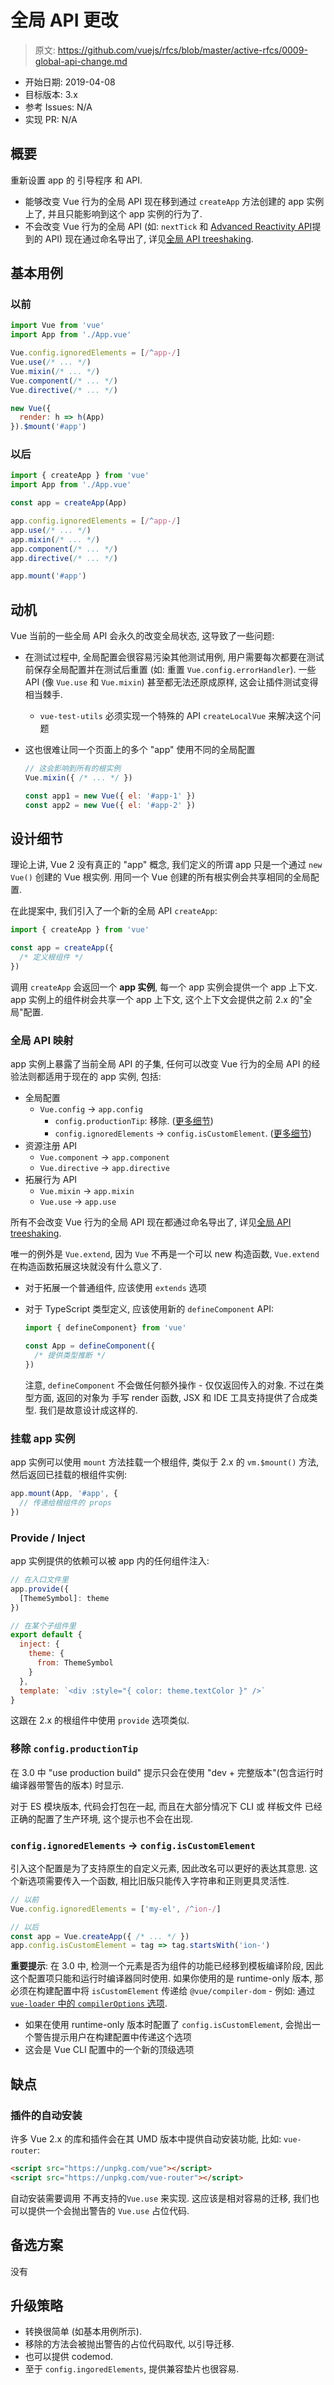 # 全局 API 更改

> 原文: <https://github.com/vuejs/rfcs/blob/master/active-rfcs/0009-global-api-change.md>

- 开始日期: 2019-04-08
- 目标版本: 3.x
- 参考 Issues: N/A
- 实现 PR: N/A

## 概要

重新设置 app 的 引导程序 和 API.

- 能够改变 Vue 行为的全局 API 现在移到通过 `createApp` 方法创建的 app 实例上了, 并且只能影响到这个 app 实例的行为了.
- 不会改变 Vue 行为的全局 API (如: `nextTick` 和 [Advanced Reactivity API](https://github.com/vuejs/rfcs/pull/22)提到的 API) 现在通过命名导出了, 详见[全局 API treeshaking](/RFCs/0004-global-api-treeshaking.html).

## 基本用例

### 以前

``` js
import Vue from 'vue'
import App from './App.vue'

Vue.config.ignoredElements = [/^app-/]
Vue.use(/* ... */)
Vue.mixin(/* ... */)
Vue.component(/* ... */)
Vue.directive(/* ... */)

new Vue({
  render: h => h(App)
}).$mount('#app')
```

### 以后

``` js
import { createApp } from 'vue'
import App from './App.vue'

const app = createApp(App)

app.config.ignoredElements = [/^app-/]
app.use(/* ... */)
app.mixin(/* ... */)
app.component(/* ... */)
app.directive(/* ... */)

app.mount('#app')
```

## 动机

Vue 当前的一些全局 API 会永久的改变全局状态, 这导致了一些问题: 

- 在测试过程中, 全局配置会很容易污染其他测试用例, 用户需要每次都要在测试前保存全局配置并在测试后重置 (如: 重置 `Vue.config.errorHandler`). 
  一些 API (像 `Vue.use` 和 `Vue.mixin`) 甚至都无法还原成原样, 这会让插件测试变得相当棘手. 

  - `vue-test-utils` 必须实现一个特殊的 API `createLocalVue` 来解决这个问题

- 这也很难让同一个页面上的多个 "app" 使用不同的全局配置

  ``` js
  // 这会影响到所有的根实例
  Vue.mixin({ /* ... */ })

  const app1 = new Vue({ el: '#app-1' })
  const app2 = new Vue({ el: '#app-2' })
  ```

## 设计细节

理论上讲, Vue 2 没有真正的 "app" 概念, 我们定义的所谓 app 只是一个通过 `new Vue()` 创建的 Vue 根实例. 用同一个 Vue 创建的所有根实例会共享相同的全局配置. 

在此提案中, 我们引入了一个新的全局 API `createApp`: 

``` js
import { createApp } from 'vue'

const app = createApp({
  /* 定义根组件 */
})
```

调用 `createApp` 会返回一个 **app 实例**, 每一个 app 实例会提供一个 app 上下文. 
app 实例上的组件树会共享一个 app 上下文, 这个上下文会提供之前 2.x 的"全局"配置. 

### 全局 API 映射

app 实例上暴露了当前全局 API 的子集, 任何可以改变 Vue 行为的全局 API 的经验法则都适用于现在的 app 实例, 包括: 

- 全局配置
  - `Vue.config` -> `app.config`
    - `config.productionTip`: 移除. ([更多细节](#移除-configproductiontip))
    - `config.ignoredElements` -> `config.isCustomElement`. ([更多细节](#configignoredelements---configiscustomelement))
- 资源注册 API
  - `Vue.component` -> `app.component`
  - `Vue.directive` -> `app.directive`
- 拓展行为 API
  - `Vue.mixin` -> `app.mixin`
  - `Vue.use` -> `app.use`

所有不会改变 Vue 行为的全局 API 现在都通过命名导出了, 详见[全局 API treeshaking](/RFCs/0004-global-api-treeshaking.html).

唯一的例外是 `Vue.extend`, 因为 `Vue` 不再是一个可以 new 构造函数, `Vue.extend` 在构造函数拓展这块就没有什么意义了. 

- 对于拓展一个普通组件, 应该使用 `extends` 选项
- 对于 TypeScript 类型定义, 应该使用新的 `defineComponent` API: 

  ``` ts
  import { defineComponent} from 'vue'

  const App = defineComponent({
    /* 提供类型推断 */
  })
  ```

  注意, `defineComponent` 不会做任何额外操作 - 仅仅返回传入的对象. 不过在类型方面, 返回的对象为 手写 render 函数, JSX 和 IDE 工具支持提供了合成类型. 
  我们是故意设计成这样的. 

### 挂载 app 实例

app 实例可以使用 `mount` 方法挂载一个根组件, 类似于 2.x 的 `vm.$mount()` 方法, 然后返回已挂载的根组件实例: 

``` js
app.mount(App, '#app', {
  // 传递给根组件的 props
})
```

### Provide / Inject

app 实例提供的依赖可以被 app 内的任何组件注入: 

``` js
// 在入口文件里
app.provide({
  [ThemeSymbol]: theme
})

// 在某个子组件里
export default {
  inject: {
    theme: {
      from: ThemeSymbol
    }
  },
  template: `<div :style="{ color: theme.textColor }" />`
}
```

这跟在 2.x 的根组件中使用 `provide` 选项类似.

### 移除 `config.productionTip`

在 3.0 中 "use production build" 提示只会在使用 "dev + 完整版本"(包含运行时编译器带警告的版本) 时显示.

对于 ES 模块版本, 代码会打包在一起, 而且在大部分情况下 CLI 或 样板文件 已经正确的配置了生产环境, 这个提示也不会在出现. 

### `config.ignoredElements` -> `config.isCustomElement`

引入这个配置是为了支持原生的自定义元素, 因此改名可以更好的表达其意思. 这个新选项需要传入一个函数, 相比旧版只能传入字符串和正则更具灵活性. 

``` js
// 以前
Vue.config.ignoredElements = ['my-el', /^ion-/]

// 以后
const app = Vue.createApp({ /* ... */ })
app.config.isCustomElement = tag => tag.startsWith('ion-')
```

**重要提示**: 在 3.0 中, 检测一个元素是否为组件的功能已经移到模板编译阶段, 因此这个配置项只能和运行时编译器同时使用. 如果你使用的是 runtime-only 版本, 那必须在构建配置中将 `isCustomElement` 传递给 `@vue/compiler-dom` - 例如: 通过 [`vue-loader` 中的 `compilerOptions` 选项](https://vue-loader.vuejs.org/zh/options.html#compileroptions).

- 如果在使用 runtime-only 版本时配置了 `config.isCustomElement`, 会抛出一个警告提示用户在构建配置中传递这个选项
- 这会是 Vue CLI 配置中的一个新的顶级选项

## 缺点

### 插件的自动安装

许多 Vue 2.x 的库和插件会在其 UMD 版本中提供自动安装功能, 比如: `vue-router`: 

``` html
<script src="https://unpkg.com/vue"></script>
<script src="https://unpkg.com/vue-router"></script>
```

自动安装需要调用 不再支持的`Vue.use` 来实现. 这应该是相对容易的迁移, 我们也可以提供一个会抛出警告的 `Vue.use` 占位代码.

## 备选方案

没有

## 升级策略

- 转换很简单 (如基本用例所示).
- 移除的方法会被抛出警告的占位代码取代, 以引导迁移.
- 也可以提供 codemod.
- 至于 `config.ingoredElements`, 提供兼容垫片也很容易.
